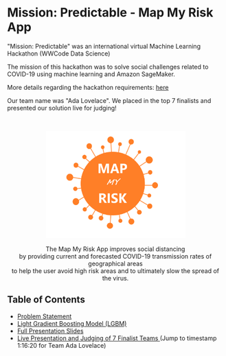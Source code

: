 # Mission: Predictable - Map My Risk App
"Mission: Predictable" was an international virtual Machine Learning Hackathon (WWCode Data Science)

The mission of this hackathon was to solve social challenges related to COVID-19 using machine learning and Amazon SageMaker.

More details regarding the hackathon requirements: [here](./Mission_%20Predictable_Hackathon_Requirements.docx)

Our team name was "Ada Lovelace".  We placed in the top 7 finalists and presented our solution live for judging!

<!-- PROJECT LOGO -->
<br />
<p align="center">
  <a href="https://github.com/dinhhn/teamlovelace">
    <img src="images/Map_My_Risk_Logo.png" alt="Logo" width="325" height="250">
  </a>

  <p align="center">
    The Map My Risk App improves social distancing
    <br />
    by providing current and forecasted COVID-19 transmission rates of geographical areas 
    <br />
    to help the user avoid high risk areas and to ultimately slow the spread of the virus.
    <br />
  </p>
  
</p>

## Table of Contents

- [Problem Statement](./Lovelace%20Problem%20Statement.pdf)
- [Light Gradient Boosting Model (LGBM)](./map_my_risk_codes.ipynb)
- [Full Presentation Slides](./Map%20My%20Risk.pptx)
- [Live Presentation and Judging of 7 Finalist Teams ](https://www.youtube.com/watch?v=8IVsd6r0FGc) (Jump to timestamp 1:16:20 for Team Ada Lovelace)
